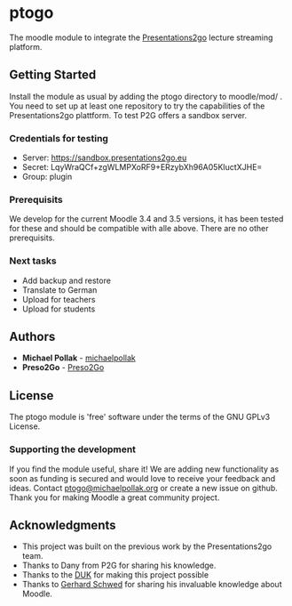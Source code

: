 # ptogo

The moodle module to integrate the [Presentations2go](https://www.presentations2go.eu) lecture streaming platform.

## Getting Started

Install the module as usual by adding the ptogo directory to moodle/mod/ .
You need to set up at least one repository to try the capabilities of the Presentations2go plattform. To test P2G offers a sandbox server.

### Credentials for testing

* Server: https://sandbox.presentations2go.eu
* Secret: LqyWraQCf+zgWLMPXoRF9+ERzybXh96A05KIuctXJHE=
* Group: plugin

### Prerequisits

We develop for the current Moodle 3.4 and 3.5 versions, it has been tested for these and should be compatible with alle above. There are no other prerequisits.

### Next tasks

* Add backup and restore
* Translate to German
* Upload for teachers
* Upload for students

## Authors

* **Michael Pollak** - [michaelpollak](https://github.com/michaelpollak)
* **Preso2Go** - [Preso2Go](https://github.com/Preso2Go)

## License

The ptogo module is 'free' software under the terms of the GNU GPLv3 License.

### Supporting the development

If you find the module useful, share it! We are adding new functionality as soon as funding is secured and would love to receive your feedback and ideas.
Contact ptogo@michaelpollak.org or create a new issue on github. Thank you for making Moodle a great community project.

## Acknowledgments

* This project was built on the previous work by the Presentations2go team.
* Thanks to Dany from P2G for sharing his knowledge.
* Thanks to the [DUK](https://www.donau-uni.ac.at) for making this project possible
* Thanks to [Gerhard Schwed](https://github.com/gschwed) for sharing his invaluable knowledge about Moodle.